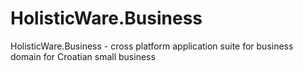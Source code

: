 HolisticWare.Business
=====================

HolisticWare.Business - cross platform application suite for business domain for Croatian small business
